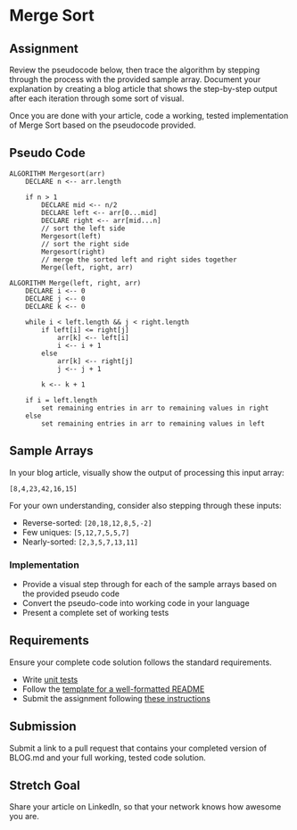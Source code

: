 # Merge Sort

## Assignment

Review the pseudocode below, then trace the algorithm by stepping through the process with the provided sample array. Document your explanation by creating a blog article that shows the step-by-step output after each iteration through some sort of visual.

Once you are done with your article, code a working, tested implementation of Merge Sort based on the pseudocode provided.

## Pseudo Code

```
ALGORITHM Mergesort(arr)
	DECLARE n <-- arr.length

	if n > 1
		DECLARE mid <-- n/2
		DECLARE left <-- arr[0...mid]
		DECLARE right <-- arr[mid...n]
		// sort the left side
		Mergesort(left)
		// sort the right side
		Mergesort(right)
		// merge the sorted left and right sides together
		Merge(left, right, arr)

ALGORITHM Merge(left, right, arr)
	DECLARE i <-- 0
	DECLARE j <-- 0
	DECLARE k <-- 0

	while i < left.length && j < right.length
		if left[i] <= right[j]
			arr[k] <-- left[i]
			i <-- i + 1
		else
			arr[k] <-- right[j]
			j <-- j + 1

		k <-- k + 1

	if i = left.length
		set remaining entries in arr to remaining values in right
	else
		set remaining entries in arr to remaining values in left

```

## Sample Arrays

In your blog article, visually show the output of processing this input array:

`[8,4,23,42,16,15]`

For your own understanding, consider also stepping through these inputs:

-   Reverse-sorted: `[20,18,12,8,5,-2]`
-   Few uniques: `[5,12,7,5,5,7]`
-   Nearly-sorted: `[2,3,5,7,13,11]`

### Implementation

-   Provide a visual step through for each of the sample arrays based on the provided pseudo code
-   Convert the pseudo-code into working code in your language
-   Present a complete set of working tests

## Requirements

Ensure your complete code solution follows the standard requirements.

-   Write [unit tests](https://codefellows.github.io/common_curriculum/data_structures_and_algorithms/Challenge_Testing)
-   Follow the [template for a well-formatted README](https://codefellows.github.io/common_curriculum/data_structures_and_algorithms/Challenge_Documentation)
-   Submit the assignment following [these instructions](https://codefellows.github.io/common_curriculum/data_structures_and_algorithms/Challenge_Submission)

## Submission

Submit a link to a pull request that contains your completed version of BLOG.md and your full working, tested code solution.

## Stretch Goal

Share your article on LinkedIn, so that your network knows how awesome you are.
